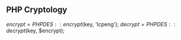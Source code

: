 ## PHP Cryptology

$encrypt = PHPDES::encrypt($key, 'lcpeng');
$decrypt = PHPDES::decrypt($key, $encrypt);

